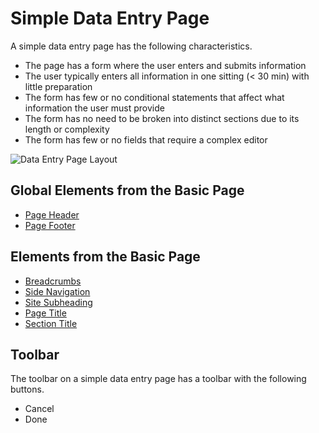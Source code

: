 # Simple Data Entry Page

A simple data entry page has the following characteristics.

- The page has a form where the user enters and submits information
- The user typically enters all information in one sitting (< 30 min) with little preparation
- The form has few or no conditional statements that affect what information the user must provide
- The form has no need to be broken into distinct sections due to its length or complexity
- The form has few or no fields that require a complex editor

![Data Entry Page Layout](../Images/DataEntry.png)

## Global Elements from the Basic Page

- [Page Header](../elements/GlobalElements.md#PageHeader)
- [Page Footer](../elements/GlobalElements.md#PageFooter)

## Elements from the Basic Page

- [Breadcrumbs](../pages/BasicPage.md#BreadCrumbs)
- [Side Navigation](../pages/BasicPage.md#SideNavigation)
- [Site Subheading](../pages/BasicPage.md#SiteSubheading)
- [Page Title](../pages/BasicPage.md#PageTitle)
- [Section Title](../pages/BasicPage.md#SectionTitle)

## Toolbar

The toolbar on a simple data entry page has a toolbar with the following buttons.

- Cancel
- Done
